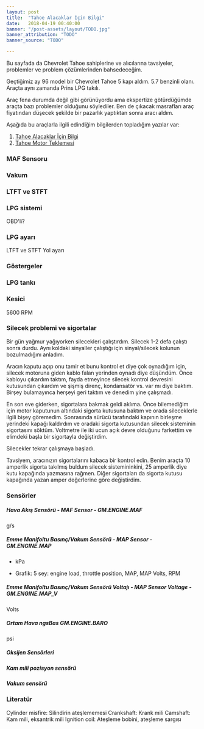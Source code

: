```yaml
---
layout: post
title:  "Tahoe Alacaklar İçin Bilgi"
date:   2018-04-19 00:40:00
banner: "/post-assets/layout/TODO.jpg"
banner_attribution: "TODO"
banner_source: "TODO"

---
```


Bu sayfada da Chevrolet Tahoe sahiplerine ve alıcılarına tavsiyeler, problemler ve problem çözümlerinden bahsedeceğim.

<!--more-->

Geçtiğimiz ay 96 model bir Chevrolet Tahoe 5 kapı aldım. 5.7 benzinli olanı. Araçta aynı zamanda Prins LPG takılı.

Araç fena durumda değil gibi görünüyordu ama ekspertize götürdüğümde araçta bazı problemler olduğunu söylediler.
Ben de çıkacak masrafları araç fiyatından düşecek şekilde bir pazarlık yaptıktan sonra aracı aldım.

Aşağıda bu araçlarla ilgili edindiğim bilgilerden topladığım yazılar var:

1. [Tahoe Alacaklar İçin Bilgi](/miscposts/2018-04-19-tahoe-sahipleri-icin-bilgi.html)
1. [Tahoe Motor Teklemesi](/miscposts/2018-05-01-tahoe-motor-teklemesi.html)

### MAF Sensoru

### Vakum

### LTFT ve STFT

### LPG sistemi

OBD'li?


### LPG ayarı

LTFT ve STFT
Yol ayarı 


### Göstergeler 

### LPG tankı

### Kesici

5600 RPM

### Silecek problemi ve sigortalar

Bir gün yağmur yağıyorken silecekleri çalıştırdım. Silecek 1-2 defa çalıştı sonra durdu.
Aynı koldaki sinyaller çalıştığı için sinyal/silecek kolunun bozulmadığını anladım.

Aracın kaputu açıp onu tamir et bunu kontrol et diye çok oynadığım için, silecek motoruna giden kablo falan yerinden oynadı diye düşündüm.
Önce kabloyu çıkardım taktım, fayda etmeyince silecek kontrol devresini kutusundan çıkardım ve şişmiş direnç, kondansatör vs. var mı diye baktım.
Birşey bulamayınca herşeyi geri taktım ve denedim yine çalışmadı.

En son eve giderken, sigortalara bakmak geldi aklıma. Önce bilemediğim için motor kaputunun altındaki sigorta kutusuna baktım ve orada sileceklerle
ilgili bişey göremedim. Sonrasında sürücü tarafındaki kapının birleşme yerindeki kapağı kaldırdım ve oradaki sigorta kutusundan silecek sisteminin
sigortasını söktüm. Voltmetre ile iki ucun açık devre olduğunu farkettim ve elimdeki başla bir sigortayla değiştirdim.

Silecekler tekrar çalışmaya başladı.

Tavsiyem, aracınızın sigortalarını kabaca bir kontrol edin. Benim araçta 10 amperlik sigorta takılmış buldum silecek sistemininkini, 25 amperlik diye
kutu kapağında yazmasına rağmen. Diğer sigortaları da sigorta kutusu kapağında yazan amper değerlerine göre değiştirdim. 

### Sensörler

##### Hava Akış Sensörü - MAF Sensor - GM.ENGINE.MAF

g/s

##### Emme Manifoltu Basınç/Vakum Sensörü - MAP Sensor - GM.ENGINE.MAP

- kPa

- Grafik: 5 sey: engine load, throttle position, MAP, MAP Volts, RPM

##### Emme Manifoltu Basınç/Vakum Sensörü Voltajı - MAP Sensor Voltage - GM.ENGINE.MAP_V

Volts

##### Ortam Hava ngsBas GM.ENGINE.BARO

psi


 

##### Oksijen Sensörleri

##### Kam mili pozisyon sensörü

##### Vakum sensörü





 

### Literatür

Cylinder misfire: Silindirin ateşlememesi
Crankshaft: Krank mili
Camshaft: Kam mili, eksantrik mili
Ignition coil: Ateşleme bobini, ateşleme sargısı